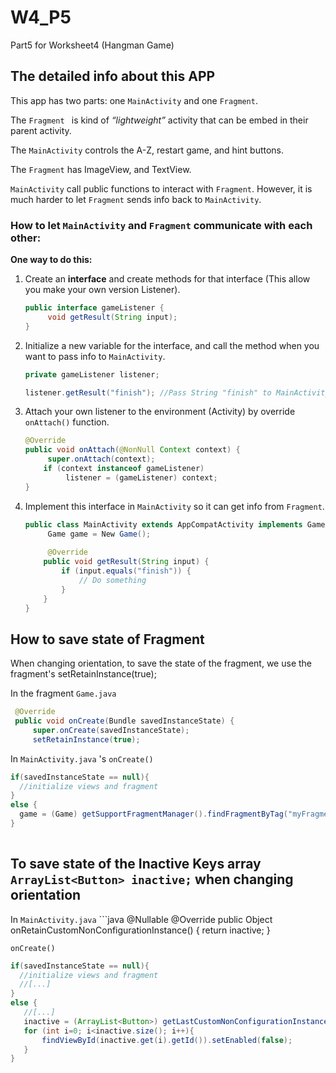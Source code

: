 # W4_P5
 Part5 for Worksheet4 (Hangman Game)



## The detailed info about this APP

This app has two parts: one `MainActivity` and one `Fragment`.

The `Fragment ` is kind of *“lightweight”* activity that can be embed in their parent activity.

The `MainActivity` controls the A-Z, restart game, and hint buttons.

The `Fragment` has ImageView, and TextView.

`MainActivity` call public functions to interact with `Fragment`. However, it is much harder to let `Fragment` sends info back to `MainActivity`.



### How to let `MainActivity` and `Fragment` communicate with each other:

**One way to do this:**

1. Create an **interface** and create methods for that interface (This allow you make your own version Listener).

   ```java
   public interface gameListener {
   		void getResult(String input);
   }
   ```

2. Initialize a new variable for the interface, and call the method when you want to pass info to `MainActivity`.

   ```java
   private gameListener listener;
   
   listener.getResult("finish"); //Pass String "finish" to MainActivity
   ```

3. Attach your own listener to the environment (Activity) by override `onAttach()` function.

   ```java
   @Override
   public void onAttach(@NonNull Context context) {
   		super.onAttach(context);
       if (context instanceof gameListener)
         	listener = (gameListener) context;
   }
   ```

4. Implement this interface in `MainActivity` so it can get info from `Fragment`.

   ```java
   public class MainActivity extends AppCompatActivity implements Game.gameListener{
     	Game game = New Game();
     
     	@Override
       public void getResult(String input) {
           if (input.equals("finish")) {
               // Do something
           }
       }
   }
   ```

## How to save state of Fragment
When changing orientation, to save the state of the fragment, we use the fragment's setRetainInstance(true);

In the fragment `Game.java`
   ```java
    @Override
    public void onCreate(Bundle savedInstanceState) {
        super.onCreate(savedInstanceState);
        setRetainInstance(true);
   ```
   
In `MainActivity.java` 's `onCreate()` 
   ```java
   if(savedInstanceState == null){
     //initialize views and fragment
   }
   else {
     game = (Game) getSupportFragmentManager().findFragmentByTag("myFragment");
   }
    
   ```

   ## To save state of the Inactive Keys array `ArrayList<Button> inactive;` when changing orientation
   In `MainActivity.java`
    ```java
    @Nullable
    @Override
    public Object onRetainCustomNonConfigurationInstance() {
        return inactive;
    }
   
   `onCreate()` 
   ```java
   if(savedInstanceState == null){
     //initialize views and fragment
     //[...]
   }
   else {
      //[...]
      inactive = (ArrayList<Button>) getLastCustomNonConfigurationInstance();
      for (int i=0; i<inactive.size(); i++){
          findViewById(inactive.get(i).getId()).setEnabled(false);
      }
   }
   ```
